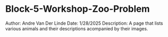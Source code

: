 # Block-5-Workshop-Zoo-Problem
Author: Andre Van Der Linde
Date: 1/28/2025
Description: A page that lists various animals and their descriptions acompanied by their images.
